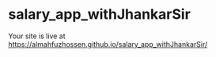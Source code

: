 # salary_app_withJhankarSir
Your site is live at https://almahfuzhossen.github.io/salary_app_withJhankarSir/
